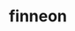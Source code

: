 ---
id: 456
title: finneon
types: [water]
image: https://raw.githubusercontent.com/PokeAPI/sprites/master/sprites/pokemon/456.png
---